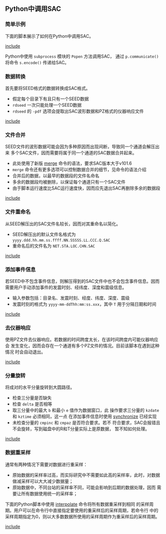 ## Python中调用SAC

### 简单示例

下面的脚本展示了如何在Python中调用SAC。

[include](0.simple-script.py)

Python中使用 `subprocess` 模块的 `Popen` 方法调用SAC， 通过
`p.communicate()` 将命令 `s.encode()` 传递给SAC。

### 数据转换

首先要将SEED格式的数据转换成SAC格式。

-   假定每个目录下有且只有一个SEED数据
-   `rdseed` 一次只能处理一个SEED数据
-   `rdseed` 的 `-pdf` 选项会提取出SAC波形数据和PZ格式的仪器响应文件

[include](1.rdseed.py)

### 文件合并

SEED文件的波形数据可能会因为多种原因而出现间断，导致同一个通道会解压出来
多个SAC文件，因而需要将属于同一个通道的SAC数据合并起来。

-   此处使用了新版 [merge](/commands/merge.md) 命令的语法，要求SAC版本大于v101.6
-   `merge` 命令还有更多选项可以控制数据合并的细节，见命令的语法介绍
-   合并后的数据，以最早的数据段的文件名命名
-   多余的数据段均被删除，以保证每个通道只有一个SAC文件
-   由于脚本运行速度比SAC运行速度快，因而应先退出SAC再删除多余的数据段

[include](2.merge.py)

### 文件重命名

从SEED解压出的SAC文件名较长，因而对其重命名以简化。

-   SEED解压出的默认文件名格式为 `yyyy.ddd.hh.mm.ss.ffff.NN.SSSSS.LL.CCC.Q.SAC`
-   重命名后的文件名为 `NET.STA.LOC.CHN.SAC`

[include](3.rename.py)

### 添加事件信息

若SEED中不包含事件信息，则解压得到的SAC文件中也不会包含事件信息。因而
需要用户手动添加事件的发震时刻、经纬度、深度和震级信息。

-   输入参数包括：目录名、发震时刻、经度、纬度、深度、震级
-   发震时刻的格式为 `yyyy-mm-ddThh:mm:ss.xxx`，其中 `T` 用于分隔日期和时间

[include](4.eventinfo.py)

### 去仪器响应

使用PZ文件去仪器响应。若数据的时间跨度太长，在该时间跨度内可能仪器响应会
发生变化，因而会存在一个通道有多个PZ文件的情况。目前该脚本在遇到这种情况
时会自动退出。

[include](5.transfer.py)

### 分量旋转

将成对的水平分量旋转到大圆路径。

-   检查三分量是否缺失
-   检查 `delta` 是否相等
-   取三分量中的最大 `b` 和最小 `e` 值作为数据窗口，此 操作要求三分量的
    `kzdate` 和 `kztime` 必须相同，这一点 在添加事件信息时使用
    [synchronize](/commands/synchronize.md) 已经实现
-   未检查分量的 `cmpinc` 和 `cmpaz` 是否符合要求。若不
    符合要求，SAC会报错且不会旋转，写到磁盘中的R和T分量实际上是原数据，
    暂不知如何处理。

[include](6.rotate.py)

### 数据重采样

通常有两种情况下需要对数据进行重采样：

-   原始数据的采样率过高，而实际研究中不需要如此高的采样率，此时，对数据
    做减采样可以大大减少数据量；
-   原始数据中，不同台站的采样率不同，可能会影响到后期的数据处理，因而
    需要让所有数据使用统一的采样率；

下面的Python脚本中使用 [interpolate](/commands/interpolate.md)
命令将所有数据重采样到相同
的采样周期。用户可以在命令行中直接指定要使用的重采样后的采样周期，若命令行
中的采样周期指定为0，则以大多数数据所使用的采样周期作为重采样后的采样周期。

[include](7.resample.py)
